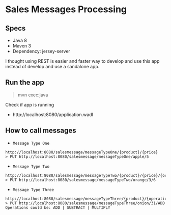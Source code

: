# Sales Messages Processing


## Specs

- Java 8
- Maven 3
- Dependency: jersey-server

I thought using REST is easier and faster way to develop and use this app instead of develop and use a sandalone app. 

## Run the app

> mvn exec:java

Check if app is running

- http://localhost:8080/application.wadl


## How to call messages

- `Message Type One`
```
http://localhost:8080/salesmessage/messageTypeOne/{product}/{price}
> PUT http://localhost:8080/salesmessage/messageTypeOne/apple/5
```


- `Message Type Two`
```
http://localhost:8080/salesmessage/messageTypeTwo/{product}/{price}/{ocurrences}
> PUT http://localhost:8080/salesmessage/messageTypeTwo/orange/3/6
```


- `Message Type Three`
```
http://localhost:8080/salesmessage/messageTypeThree/{product}/{operation}
> PUT http://localhost:8080/salesmessage/messageTypeThree/onion/31/ADD
Operations could be: ADD | SUBTRACT | MULTIPLY
``` 

